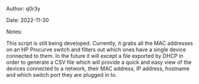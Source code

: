 Author: q0r3y

Date: 2022-11-30

Notes:

This script is still being developed. Currently, it grabs all the MAC
addresses on an HP Procurve switch and filters out which ones have a
single device connected to them. In the future it will except a file 
exported by DHCP in order to generate a CSV file which will provide a 
quick and easy view of the devices connected to a network, their MAC 
address, IP address, hostname and which switch port they are plugged 
in to. 